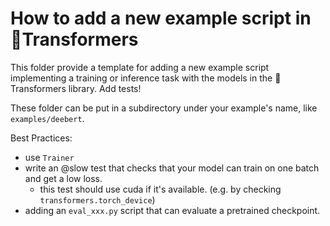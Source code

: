 # How to add a new example script in 🤗Transformers

This folder provide a template for adding a new example script implementing a training or inference task with the models in the  🤗Transformers library.
Add tests!


These folder can be put in a subdirectory under your example's name, like `examples/deebert`.


Best Practices: 
- use `Trainer`
- write an @slow test that checks that your model can train on one batch and get a low loss.
    - this test should use cuda if it's available. (e.g. by checking `transformers.torch_device`)
- adding an `eval_xxx.py` script that can evaluate a pretrained checkpoint.  

